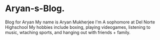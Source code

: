 # Aryan-s-Blog.
Blog for Aryan
My name is Aryan Mukherjee
I'm A sophomore at Del Norte Highschool
My hobbies include boxing, playing videogames, listening to music, wtaching sports, and hanging out with friends + family.
